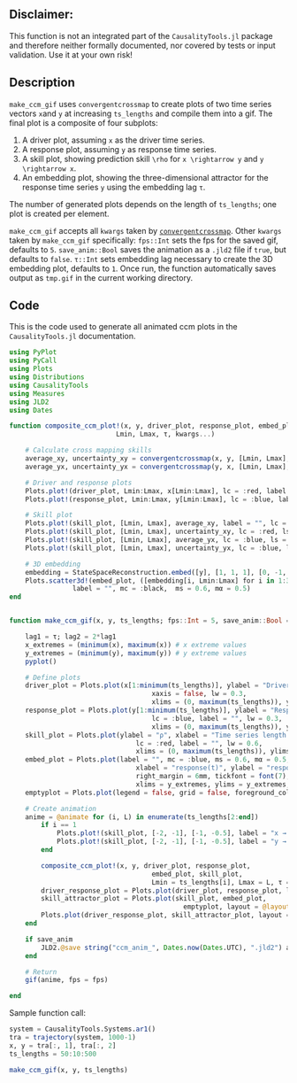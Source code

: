 ## Disclaimer:
This function is not an integrated part of the `CausalityTools.jl` package
and therefore neither formally documented, nor covered by tests or input validation.
Use it at your own risk!

## Description

`make_ccm_gif` uses `convergentcrossmap` to create plots of two time series vectors `x`and `y` at increasing `ts_lengths` and compile them into a gif. The final plot is a composite of four subplots:

1. A driver plot, assuming `x` as the driver time series.
2. A response plot, assuming `y` as response time series.
3. A skill plot, showing prediction skill ``\rho`` for ``x \rightarrow y`` and ``y \rightarrow x``.
4. An embedding plot, showing the three-dimensional attractor for the response time series `y` using the embedding lag `τ`.

The number of generated plots depends on the length of `ts_lengths`; one plot is created per element.

`make_ccm_gif` accepts all `kwargs` taken by [`convergentcrossmap`](../../crossmappings/crossmapping.md). Other `kwargs` taken by `make_ccm_gif` specifically:
`fps::Int` sets the fps for the saved gif, defaults to `5`. `save_anim::Bool` saves the animation as a
`.jld2` file if `true`, but defaults to `false`. `τ::Int` sets embedding lag necessary to create
the 3D embedding plot, defaults to `1`. Once run, the function automatically saves output as `tmp.gif` in the
current working directory.

## Code

This is the code used to generate all animated ccm plots in the `CausalityTools.jl` documentation.

```julia
using PyPlot
using PyCall
using Plots
using Distributions
using CausalityTools
using Measures
using JLD2
using Dates

function composite_ccm_plot!(x, y, driver_plot, response_plot, embed_plot, skill_plot;
                           Lmin, Lmax, τ, kwargs...)

    # Calculate cross mapping skills
    average_xy, uncertainty_xy = convergentcrossmap(x, y, [Lmin, Lmax], dim = 3, τ = τ, kwargs...)
    average_yx, uncertainty_yx = convergentcrossmap(y, x, [Lmin, Lmax], dim = 3, τ = τ, kwargs...)

    # Driver and response plots
    Plots.plot!(driver_plot, Lmin:Lmax, x[Lmin:Lmax], lc = :red, label = "", lw = 0.3)
    Plots.plot!(response_plot, Lmin:Lmax, y[Lmin:Lmax], lc = :blue, label = "", lw = 0.3)

    # Skill plot
    Plots.plot!(skill_plot, [Lmin, Lmax], average_xy, label = "", lc = :red, lw = 0.6, ls = :solid)
    Plots.plot!(skill_plot, [Lmin, Lmax], uncertainty_xy, lc = :red, ls = :dash, label = "", lw = 0.6)
    Plots.plot!(skill_plot, [Lmin, Lmax], average_yx, lc = :blue, ls = :solid, label = "", lw = 0.6)
    Plots.plot!(skill_plot, [Lmin, Lmax], uncertainty_yx, lc = :blue, ls = :dash, label = "", lw = 0.6)

    # 3D embedding
    embedding = StateSpaceReconstruction.embed([y], [1, 1, 1], [0, -1, -2]).points
    Plots.scatter3d!(embed_plot, ([embedding[i, Lmin:Lmax] for i in 1:3]...,),
                label = "", mc = :black,  ms = 0.6, mα = 0.5)
end


function make_ccm_gif(x, y, ts_lengths; fps::Int = 5, save_anim::Bool = false, τ::Int = 1, kwargs...)

    lag1 = τ; lag2 = 2*lag1
    x_extremes = (minimum(x), maximum(x)) # x extreme values
    y_extremes = (minimum(y), maximum(y)) # y extreme values
    pyplot()

    # Define plots
    driver_plot = Plots.plot(x[1:minimum(ts_lengths)], ylabel = "Driver", lc = :red, label = "",
                                    xaxis = false, lw = 0.3,
                                    xlims = (0, maximum(ts_lengths)), ylims = x_extremes)
    response_plot = Plots.plot(y[1:minimum(ts_lengths)], ylabel = "Response", xlabel = "Time series length (L)",
                                    lc = :blue, label = "", lw = 0.3,
                                    xlims = (0, maximum(ts_lengths)), ylims = y_extremes)
    skill_plot = Plots.plot(ylabel = "ρ", xlabel = "Time series length (L)",
                                lc = :red, label = "", lw = 0.6,
                                xlims = (0, maximum(ts_lengths)), ylims = (0, 1))
    embed_plot = Plots.plot(label = "", mc = :blue, ms = 0.6, mα = 0.5,
                                xlabel = "response(t)", ylabel = "response(t-$lag1)", zlabel = "response(t-$lag2)",
                                right_margin = 6mm, tickfont = font(7),
                                xlims = y_extremes, ylims = y_extremes, zlims = y_extremes)
    emptyplot = Plots.plot(legend = false, grid = false, foreground_color_subplot = :white, mα = 0)

    # Create animation
    anime = @animate for (i, L) in enumerate(ts_lengths[2:end])
        if i == 1
            Plots.plot!(skill_plot, [-2, -1], [-1, -0.5], label = "x → y", lc = :red, lw = 0.6, ls = :solid)
            Plots.plot!(skill_plot, [-2, -1], [-1, -0.5], label = "y → x", lc = :blue, lw = 0.6, ls = :solid)
        end

        composite_ccm_plot!(x, y, driver_plot, response_plot,
                                    embed_plot, skill_plot,
                                    Lmin = ts_lengths[i], Lmax = L, τ = τ; kwargs...)
        driver_response_plot = Plots.plot(driver_plot, response_plot, layout = (2, 1))
        skill_attractor_plot = Plots.plot(skill_plot, embed_plot,
                                            emptyplot, layout = @layout [a{0.47w} b{0.51w} d{0.02w}])
        Plots.plot(driver_response_plot, skill_attractor_plot, layout = (2, 1), guidefont = font(8))
    end

    if save_anim
        JLD2.@save string("ccm_anim_", Dates.now(Dates.UTC), ".jld2") anime
    end

    # Return
    gif(anime, fps = fps)

end
```

Sample function call:

```julia
system = CausalityTools.Systems.ar1()
tra = trajectory(system, 1000-1)
x, y = tra[:, 1], tra[:, 2]
ts_lengths = 50:10:500

make_ccm_gif(x, y, ts_lengths)
```
